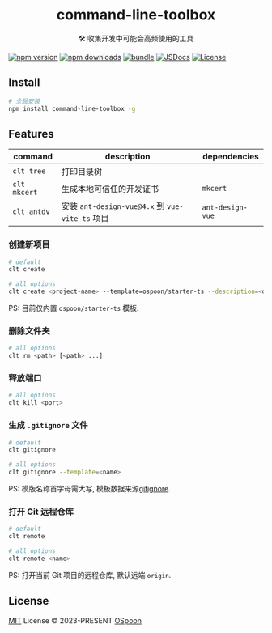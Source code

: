 <h1 align="center">command-line-toolbox</h1>

<p align="center">🛠 收集开发中可能会高频使用的工具</p>

[![npm version][npm-version-src]][npm-version-href]
[![npm downloads][npm-downloads-src]][npm-downloads-href]
[![bundle][bundle-src]][bundle-href]
[![JSDocs][jsdocs-src]][jsdocs-href]
[![License][license-src]][license-href]

## Install

```bash
# 全局安装
npm install command-line-toolbox -g
```

## Features

| command | description | dependencies |
|-------|-------|-------|
| `clt tree` | 打印目录树 |  |
| `clt mkcert` | 生成本地可信任的开发证书 | `mkcert` |
| `clt antdv` | 安装 `ant-design-vue@4.x` 到 `vue-vite-ts` 项目 | `ant-design-vue` |

### 创建新项目

```bash
# default
clt create

# all options
clt create <project-name> --template=ospoon/starter-ts --description=<description> --force
```

PS: 目前仅内置 `ospoon/starter-ts` 模板.

### 删除文件夹

```bash
# all options
clt rm <path> [<path> ...]
```

### 释放端口

```bash
# all options
clt kill <port>
```

### 生成 `.gitignore` 文件

```bash
# default
clt gitignore

# all options
clt gitignore --template=<name>
```

PS: 模版名称首字母需大写, 模板数据来源[gitignore](https://github.com/github/gitignore).

### 打开 Git 远程仓库

```bash
# default
clt remote

# all options
clt remote <name>
```

PS: 打开当前 Git 项目的远程仓库, 默认远端 `origin`.

## License

[MIT](./LICENSE) License © 2023-PRESENT [OSpoon](https://github.com/ospoon)

<!-- Badges -->
[npm-version-src]: https://img.shields.io/npm/v/command-line-toolbox?style=flat&colorA=080f12&colorB=1fa669
[npm-version-href]: https://npmjs.com/package/command-line-toolbox
[npm-downloads-src]: https://img.shields.io/npm/dm/command-line-toolbox?style=flat&colorA=080f12&colorB=1fa669
[npm-downloads-href]: https://npmjs.com/package/command-line-toolbox
[bundle-src]: https://img.shields.io/bundlephobia/minzip/command-line-toolbox?style=flat&colorA=080f12&colorB=1fa669&label=minzip
[bundle-href]: https://bundlephobia.com/result?p=command-line-toolbox
[license-src]: https://img.shields.io/github/license/ospoon/command-line-toolbox.svg?style=flat&colorA=080f12&colorB=1fa669
[license-href]: https://github.com/ospoon/command-line-toolbox/blob/main/LICENSE
[jsdocs-src]: https://img.shields.io/badge/jsdocs-reference-080f12?style=flat&colorA=080f12&colorB=1fa669
[jsdocs-href]: https://www.jsdocs.io/package/command-line-toolbox
